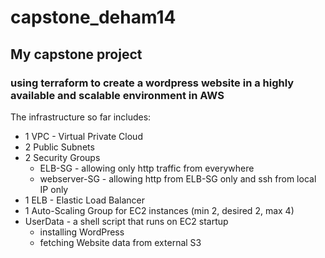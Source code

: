 # capstone_deham14
## My capstone project
### using terraform to create a wordpress website in a highly available and scalable environment in AWS

The infrastructure so far includes:

- 1 VPC - Virtual Private Cloud
- 2 Public Subnets
- 2 Security Groups
  - ELB-SG - allowing only http traffic from everywhere
  - webserver-SG - allowing http from ELB-SG only and ssh from local IP only
- 1 ELB - Elastic Load Balancer
- 1 Auto-Scaling Group for EC2 instances (min 2, desired 2, max 4)
- UserData - a shell script that runs on EC2 startup
  - installing WordPress
  - fetching Website data from external S3